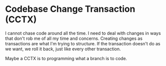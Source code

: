 # Codebase Change Transaction (CCTX)

I cannot chase code around all the time. I need to deal with changes in ways that don't rob me of all my time and concerns. Creating changes as transactions are what I'm trying to structure. If the transaction doesn't do as we want, we roll it back, just like every other transaction.

Maybe a CCTX is to programming what a branch is to code.